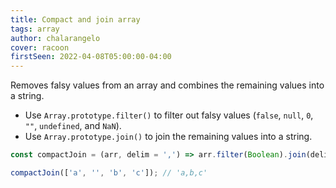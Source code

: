 ```yaml
---
title: Compact and join array
tags: array
author: chalarangelo
cover: racoon
firstSeen: 2022-04-08T05:00:00-04:00
---
```


Removes falsy values from an array and combines the remaining values into a string.

- Use `Array.prototype.filter()` to filter out falsy values (`false`, `null`, `0`, `""`, `undefined`, and `NaN`).
- Use `Array.prototype.join()` to join the remaining values into a string.

```js
const compactJoin = (arr, delim = ',') => arr.filter(Boolean).join(delim);
```

```js
compactJoin(['a', '', 'b', 'c']); // 'a,b,c'
```
